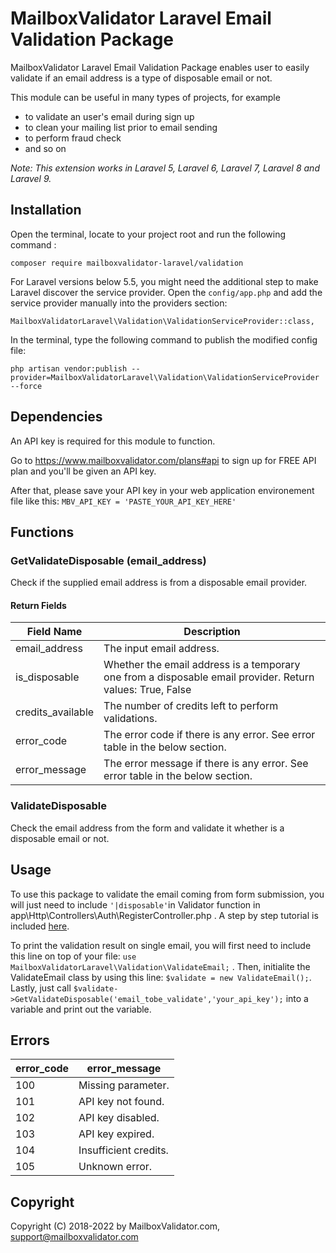 # MailboxValidator Laravel Email Validation Package

MailboxValidator Laravel Email Validation Package enables user to easily validate if an email address is a type of disposable email or not.

This module can be useful in many types of projects, for example

 - to validate an user's email during sign up
 - to clean your mailing list prior to email sending
 - to perform fraud check
 - and so on

*Note: This extension works in Laravel 5, Laravel 6, Laravel 7, Laravel 8 and Laravel 9.*

## Installation

Open the terminal, locate to your project root and run the following command :

`composer require mailboxvalidator-laravel/validation`



For Laravel versions below 5.5, you might need the additional step to make Laravel 
discover the service provider. Open the `config/app.php` and add the 
service provider manually into the providers section: 

``MailboxValidatorLaravel\Validation\ValidationServiceProvider::class,``

In the terminal, type the following command to publish the modified config file:

``
php artisan vendor:publish --provider=MailboxValidatorLaravel\Validation\ValidationServiceProvider --force
``



## Dependencies

An API key is required for this module to function.

Go to https://www.mailboxvalidator.com/plans#api to sign up for FREE API plan and you'll be given an API key.

After that, please save your API key in your web application environement file like this:
``
MBV_API_KEY = 'PASTE_YOUR_API_KEY_HERE'
``

## Functions

### GetValidateDisposable (email_address)

Check if the supplied email address is from a disposable email provider.

#### Return Fields

| Field Name        | Description                                                  |
| ----------------- | ------------------------------------------------------------ |
| email_address     | The input email address.                                     |
| is_disposable     | Whether the email address is a temporary one from a disposable email provider. Return values: True, False |
| credits_available | The number of credits left to perform validations.           |
| error_code        | The error code if there is any error. See error table in the below section. |
| error_message     | The error message if there is any error. See error table in the below section. |

### ValidateDisposable

Check the email address from the form and validate it whether is a disposable email or not.

## Usage

To use this package to validate the email coming from form submission, you will just need to include `'|disposable'`in Validator function in app\Http\Controllers\Auth\RegisterController.php . A step by step tutorial is included [here](https://www.mailboxvalidator.com/resources/articles/how-to-use-mailboxvalidator-laravel-email-validation-package-to-validate-email-during-registration/). 

To print the validation result on single email, you will first need to include this line on top of your file: `use MailboxValidatorLaravel\Validation\ValidateEmail;` . Then, initialite the ValidateEmail class by using this line: `$validate = new ValidateEmail();`. Lastly, just call `$validate->GetValidateDisposable('email_tobe_validate','your_api_key');`  into a variable and print out the variable.

## Errors

| error_code | error_message         |
| ---------- | --------------------- |
| 100        | Missing parameter.    |
| 101        | API key not found.    |
| 102        | API key disabled.     |
| 103        | API key expired.      |
| 104        | Insufficient credits. |
| 105        | Unknown error.        |



## Copyright

Copyright (C) 2018-2022 by MailboxValidator.com, support@mailboxvalidator.com